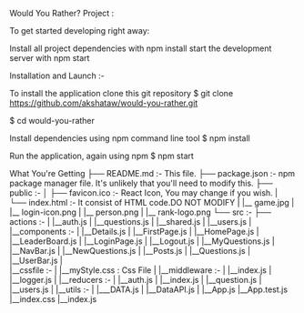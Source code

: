 Would You Rather? Project :

To get started developing right away:

Install all project dependencies with npm install
start the development server with npm start

Installation and Launch :-

   To install the application clone this git repository
  $ git clone https://github.com/akshataw/would-you-rather.git

  $ cd would-you-rather

Install dependencies using npm command line tool
  $ npm install

Run the application, again using npm
  $ npm start


What You're Getting
├── README.md :- This file.
├── package.json :- npm package manager file. It's unlikely that you'll need to modify this.
├── public :-
│   ├── favicon.ico :- React Icon, You may change if you wish.
|   └── index.html :- It consist of HTML code.DO NOT MODIFY
|   |__ game.jpg
|   |__ login-icon.png
|   |__ person.png
|   |__ rank-logo.png
└── src :-
    ├── actions :-
    |  |__auth.js
    |  |__questions.js
    |  |__shared.js
    |  |__users.js
    |
    |__components :-
    |  |__Details.js
    |  |__FirstPage.js
    |  |__HomePage.js
    |  |__LeaderBoard.js
    |  |__LoginPage.js
    |  |__Logout.js
    |  |__MyQuestions.js
    |  |__NavBar.js
    |  |__NewQuestions.js
    |  |__Posts.js
    |  |__Questions.js
    |  |__UserBar.js
    |  
    |__cssfile :-
    |  |__myStyle.css : Css File
    |
    |__middleware :-
    |  |__index.js
    |  |__logger.js
    |
    |__reducers :-
    |  |__auth.js
    |  |__index.js
    |  |__question.js
    |  |__users.js
    |
    |__utils :-
    |  |___DATA.js
    |  |__DataAPI.js
    |
    |__App.js
    |__App.test.js
    |__index.css
    |__index.js



